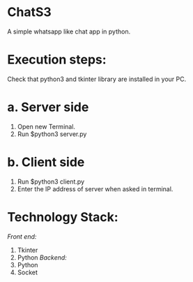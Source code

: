 # ChatS3


A simple whatsapp like chat app in python.





# Execution steps:
Check that python3 and tkinter library are installed in your PC.

# a. Server side
1. Open new Terminal.
2. Run $python3 server.py

# b. Client side
1. Run $python3 client.py
2. Enter the IP address of server when asked in terminal.



# Technology Stack:
<i>Front end:</i>
1. Tkinter
2. Python
<i>Backend:</i>
1. Python
2. Socket 

